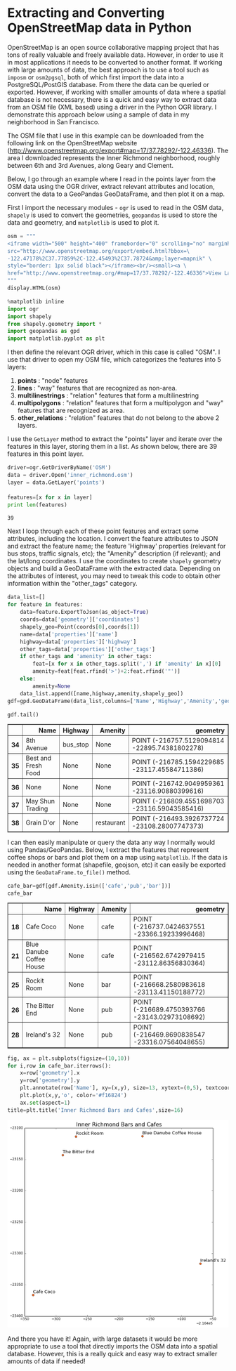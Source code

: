 
# Extracting and Converting OpenStreetMap data in Python
OpenStreetMap is an open source collaborative mapping project that has tons of really valuable and freely available data. However, in order to use it in most applications it needs to be converted to another format. If working with large amounts of data, the best approach is to use a tool such as ```imposm``` or ```osm2pgsql```, both of which first import the data into a PostgreSQL/PostGIS database. From there the data can be queried or exported. However, if working with smaller amounts of data where a spatial database is not necessary, there is a quick and easy way to extract data from an OSM file (XML based) using a driver in the Python OGR library. I demonstrate this approach below using a sample of data in my neighborhood in San Francisco. 

The OSM file that I use in this example can be downloaded from the following link on the OpenStreetMap website (http://www.openstreetmap.org/export#map=17/37.78292/-122.46336). The area I downloaded represents the Inner Richmond neighborhood, roughly between 6th and 3rd Avenues, along Geary and Clement.

Below, I go through an example where I read in the points layer from the OSM data using the OGR driver, extract relevant attributes and location, convert the data to a GeoPandas GeoDataFrame, and then plot it on a map.

First I import the necessary modules - ``ogr`` is used to read in the OSM data, ```shapely``` is used to convert the geometries, ```geopandas``` is used to store the data and geometry, and ```matplotlib``` is used to plot it. 


```python
osm = """
<iframe width="500" height="400" frameborder="0" scrolling="no" marginheight="0" marginwidth="0" \
src="http://www.openstreetmap.org/export/embed.html?bbox=\
-122.47178%2C37.77859%2C-122.45493%2C37.78724&amp;layer=mapnik" \
style="border: 1px solid black"></iframe><br/><small><a \
href="http://www.openstreetmap.org/#map=17/37.78292/-122.46336">View Larger Map</a></small>
"""
display.HTML(osm)
```




```python
%matplotlib inline
import ogr
import shapely
from shapely.geometry import *
import geopandas as gpd
import matplotlib.pyplot as plt
```

I then define the relevant OGR driver, which in this case is called "OSM". I use that driver to open my OSM file, which categorizes the features into 5 layers:

1. **points** : "node" features
2. **lines** : "way" features that are recognized as non-area.
3. **multilinestrings** : "relation" features that form a multilinestring
4. **multipolygons** : "relation" features that form a multipolygon and "way" features that are recognized as area.
5. **other_relations** : "relation" features that do not belong to the above 2 layers.

I use the ```GetLayer``` method to extract the "points" layer and iterate over the features in this layer, storing them in a list. As shown below, there are 39 features in this point layer.


```python
driver=ogr.GetDriverByName('OSM')
data = driver.Open('inner_richmond.osm')
layer = data.GetLayer('points')

features=[x for x in layer]
print len(features)
```

    39
    

Next I loop through each of these point features and extract some attributes, including the location. I convert the feature attributes to JSON and extract the feature name; the feature 'Highway' properties (relevant for bus stops, traffic signals, etc); the "Amenity" description (if relevant); and the lat/long coordinates. I use the coordinates to create ```shapely``` geometry objects and build a GeoDataFrame with the extracted data. Depending on the attributes of interest, you may need to tweak this code to obtain other information within the "other_tags" category.


```python
data_list=[]
for feature in features:
    data=feature.ExportToJson(as_object=True)
    coords=data['geometry']['coordinates']
    shapely_geo=Point(coords[0],coords[1])
    name=data['properties']['name']
    highway=data['properties']['highway']
    other_tags=data['properties']['other_tags']
    if other_tags and 'amenity' in other_tags:
        feat=[x for x in other_tags.split(',') if 'amenity' in x][0]
        amenity=feat[feat.rfind('>')+2:feat.rfind('"')]
    else:
        amenity=None
    data_list.append([name,highway,amenity,shapely_geo])
gdf=gpd.GeoDataFrame(data_list,columns=['Name','Highway','Amenity','geometry'],crs={'init': 'epsg:4326'}).to_crs(epsg=3310)
```


```python
gdf.tail()
```




<div>
<table border="1" class="dataframe">
  <thead>
    <tr style="text-align: right;">
      <th></th>
      <th>Name</th>
      <th>Highway</th>
      <th>Amenity</th>
      <th>geometry</th>
    </tr>
  </thead>
  <tbody>
    <tr>
      <th>34</th>
      <td>8th Avenue</td>
      <td>bus_stop</td>
      <td>None</td>
      <td>POINT (-216757.5129094814 -22895.74381802278)</td>
    </tr>
    <tr>
      <th>35</th>
      <td>Best and Fresh Food</td>
      <td>None</td>
      <td>None</td>
      <td>POINT (-216785.1594229685 -23117.45584711386)</td>
    </tr>
    <tr>
      <th>36</th>
      <td>None</td>
      <td>None</td>
      <td>None</td>
      <td>POINT (-216742.9049959361 -23116.90880399616)</td>
    </tr>
    <tr>
      <th>37</th>
      <td>May Shun Trading</td>
      <td>None</td>
      <td>None</td>
      <td>POINT (-216809.4551698703 -23116.59043585416)</td>
    </tr>
    <tr>
      <th>38</th>
      <td>Grain D'or</td>
      <td>None</td>
      <td>restaurant</td>
      <td>POINT (-216493.3926737724 -23108.28007747373)</td>
    </tr>
  </tbody>
</table>
</div>



I can then easily manipulate or query the data any way I normally would using Pandas/GeoPandas. Below, I extract the features that represent coffee shops or bars and plot them on a map using ```matplotlib```. If the data is needed in another format (shapefile, geojson, etc) it can easily be exported using the ```GeoDataFrame.to_file()``` method.


```python
cafe_bar=gdf[gdf.Amenity.isin(['cafe','pub','bar'])]
cafe_bar
```




<div>
<table border="1" class="dataframe">
  <thead>
    <tr style="text-align: right;">
      <th></th>
      <th>Name</th>
      <th>Highway</th>
      <th>Amenity</th>
      <th>geometry</th>
    </tr>
  </thead>
  <tbody>
    <tr>
      <th>18</th>
      <td>Cafe Coco</td>
      <td>None</td>
      <td>cafe</td>
      <td>POINT (-216737.0424637551 -23366.19233996468)</td>
    </tr>
    <tr>
      <th>21</th>
      <td>Blue Danube Coffee House</td>
      <td>None</td>
      <td>cafe</td>
      <td>POINT (-216562.6742979415 -23112.86356830364)</td>
    </tr>
    <tr>
      <th>25</th>
      <td>Rockit Room</td>
      <td>None</td>
      <td>bar</td>
      <td>POINT (-216668.2580983618 -23113.41150188772)</td>
    </tr>
    <tr>
      <th>26</th>
      <td>The Bitter End</td>
      <td>None</td>
      <td>pub</td>
      <td>POINT (-216689.4750393766 -23143.02973108692)</td>
    </tr>
    <tr>
      <th>28</th>
      <td>Ireland's 32</td>
      <td>None</td>
      <td>pub</td>
      <td>POINT (-216469.8690838547 -23316.07564048655)</td>
    </tr>
  </tbody>
</table>
</div>




```python
fig, ax = plt.subplots(figsize=(10,10))
for i,row in cafe_bar.iterrows():
    x=row['geometry'].x
    y=row['geometry'].y
    plt.annotate(row['Name'], xy=(x,y), size=13, xytext=(0,5), textcoords='offset points')
    plt.plot(x,y,'o', color='#f16824')
    ax.set(aspect=1)
title=plt.title('Inner Richmond Bars and Cafes',size=16)
```


![png](Convert_OSM_Data_files/Convert_OSM_Data_11_0.png)


And there you have it! Again, with large datasets it would be more appropriate to use a tool that directly imports the OSM data into a spatial database. However, this is a really quick and easy way to extract smaller amounts of data if needed!
